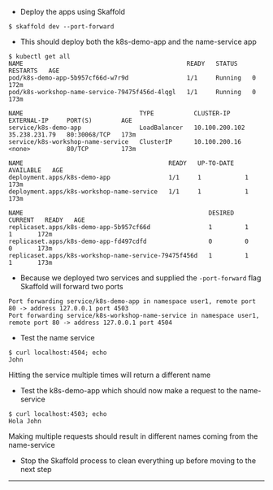 

*   Deploy the apps using Skaffold


```
$ skaffold dev --port-forward

```



*   This should deploy both the k8s-demo-app and the name-service app


```
$ kubectl get all
NAME                                             READY   STATUS    RESTARTS   AGE
pod/k8s-demo-app-5b957cf66d-w7r9d                1/1     Running   0          172m
pod/k8s-workshop-name-service-79475f456d-4lqgl   1/1     Running   0          173m

NAME                                TYPE           CLUSTER-IP       EXTERNAL-IP     PORT(S)        AGE
service/k8s-demo-app                LoadBalancer   10.100.200.102   35.238.231.79   80:30068/TCP   173m
service/k8s-workshop-name-service   ClusterIP      10.100.200.16    <none>          80/TCP         173m

NAME                                        READY   UP-TO-DATE   AVAILABLE   AGE
deployment.apps/k8s-demo-app                1/1     1            1           173m
deployment.apps/k8s-workshop-name-service   1/1     1            1           173m

NAME                                                   DESIRED   CURRENT   READY   AGE
replicaset.apps/k8s-demo-app-5b957cf66d                1         1         1       172m
replicaset.apps/k8s-demo-app-fd497cdfd                 0         0         0       173m
replicaset.apps/k8s-workshop-name-service-79475f456d   1         1         1       173m

```



*   Because we deployed two services and supplied the `-port-forward` flag Skaffold will forward two ports


```
Port forwarding service/k8s-demo-app in namespace user1, remote port 80 -> address 127.0.0.1 port 4503
Port forwarding service/k8s-workshop-name-service in namespace user1, remote port 80 -> address 127.0.0.1 port 4504

```



*   Test the name service


```
$ curl localhost:4504; echo
John
```


Hitting the service multiple times will return a different name



*   Test the k8s-demo-app which should now make a request to the name-service


```
$ curl localhost:4503; echo
Hola John
```


Making multiple requests should result in different names coming from the name-service



*   Stop the Skaffold process to clean everything up before moving to the next step



---




